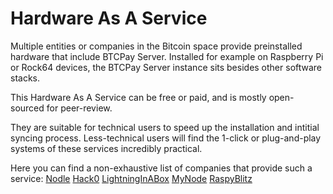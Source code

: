 # Hardware As A Service

Multiple entities or companies in the Bitcoin space provide preinstalled hardware that include BTCPay Server.
Installed for example on Raspberry Pi or Rock64 devices, the BTCPay Server instance sits besides other software stacks.

This Hardware As A Service can be free or paid, and is mostly open-sourced for peer-review.

They are suitable for technical users to speed up the installation and intitial syncing process.
Less-technical users will find the 1-click or plug-and-play systems of these services incredibly practical.

Here you can find a non-exhaustive list of companies that provide such a service:
[Nodle](https://www.nodl.it/)
[Hack0](https://www.dglab.com/en/works/hack0/)
[LightningInABox](https://lightninginabox.co/)
[MyNode](https://mynodebtc.com/)
[RaspyBlitz](https://shop.fulmo.org/raspiblitz/)
